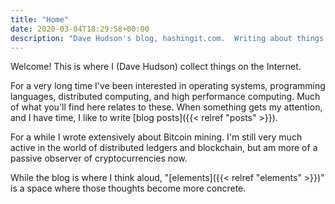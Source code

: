 ```yaml
---
title: "Home"
date: 2020-03-04T18:29:58+00:00
description: "Dave Hudson's blog, hashingit.com.  Writing about things I find interesting in the world of engineering."
---
```

Welcome!  This is where I (Dave Hudson) collect things on the Internet.

For a very long time I've been interested in operating systems, programming languages, distributed computing,
and high performance computing.  Much of what you'll find here relates to these.
When something gets my attention, and I have time, I like to write [blog posts]({{< relref "posts" >}}).

For a while I wrote extensively about Bitcoin mining.  I'm still very much active in the world of distributed
ledgers and blockchain, but am more of a passive observer of cryptocurrencies now.

While the blog is where I think aloud, "[elements]({{< relref "elements" >}})" is a space where those thoughts become
more concrete.

